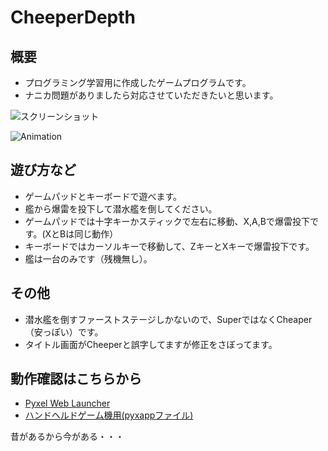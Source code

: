 # CheeperDepth

## 概要
- プログラミング学習用に作成したゲームプログラムです。
- ナニカ問題がありましたら対応させていただきたいと思います。

![スクリーンショット](https://cdn-ak.f.st-hatena.com/images/fotolife/H/Hiesuke/20240521/20240521231144.png)

![Animation](https://cdn-ak.f.st-hatena.com/images/fotolife/H/Hiesuke/20240522/20240522233830.gif)


## 遊び方など
- ゲームパッドとキーボードで遊べます。
- 艦から爆雷を投下して潜水艦を倒してください。
- ゲームパッドでは十字キーかスティックで左右に移動、X,A,Bで爆雷投下です。(XとBは同じ動作）
- キーボードではカーソルキーで移動して、ZキーとXキーで爆雷投下です。
- 艦は一台のみです（残機無し）。

## その他
- 潜水艦を倒すファーストステージしかないので、SuperではなくCheaper（安っぽい）です。
- タイトル画面がCheeperと誤字してますが修正をさぼってます。

## 動作確認はこちらから
- [Pyxel Web Launcher](https://kitao.github.io/pyxel/wasm/launcher/?run=Hiekichi.CheeperDepth.CheaperDepth240)
- [ハンドヘルドゲーム機用(pyxappファイル)](https://github.com/Hiekichi/CheeperDepth/blob/main/CheaperDepth.pyxapp)

昔があるから今がある・・・
